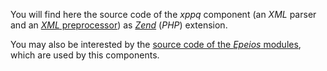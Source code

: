 You will find here the source code of the *xppq* component (an *XML* parser and an [*XML* preprocessor](http://q37.info/s/t/xppq/)) as [*Zend*](https://en.wikipedia.org/wiki/Zend_Engine) (*PHP*) extension.

You may also be interested by the [source code of the *Epeios* modules](http://q37.info/s/s/epeios/), which are used by this components.